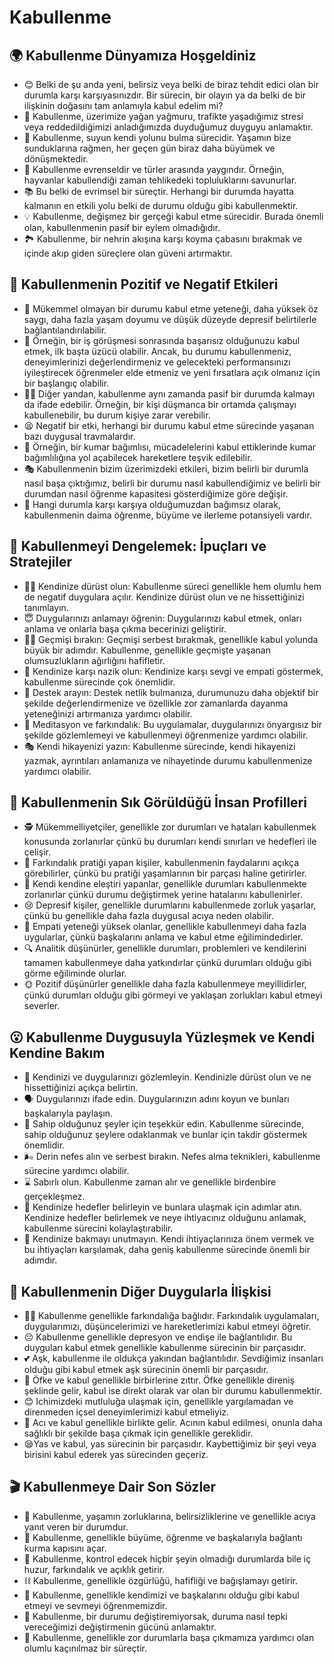 # Kabullenme

## 🌍 Kabullenme Dünyamıza Hoşgeldiniz

* 😊 Belki de şu anda yeni, belirsiz veya belki de biraz tehdit edici olan bir durumla karşı karşıyasınızdır. Bir sürecin, bir olayın ya da belki de bir ilişkinin doğasını tam anlamıyla kabul edelim mi?
* 🙏 Kabullenme, üzerimize yağan yağmuru, trafikte yaşadığımız stresi veya reddedildiğimizi anladığımızda duyduğumuz duyguyu anlamaktır.
* 🌱 Kabullenme, suyun kendi yolunu bulma sürecidir. Yaşamın bize sunduklarına rağmen, her geçen gün biraz daha büyümek ve dönüşmektedir.
* 🌈 Kabullenme evrenseldir ve türler arasında yaygındır. Örneğin, hayvanlar kabullendiği zaman tehlikedeki topluluklarını savunurlar.
* 📚 Bu belki de evrimsel bir süreçtir. Herhangi bir durumda hayatta kalmanın en etkili yolu belki de durumu olduğu gibi kabullenmektir.
* 💡 Kabullenme, değişmez bir gerçeği kabul etme sürecidir. Burada önemli olan, kabullenmenin pasif bir eylem olmadığıdır.
* 🏞️ Kabullenme, bir nehrin akışına karşı koyma çabasını bırakmak ve içinde akıp giden süreçlere olan güveni artırmaktır.

## 💫 Kabullenmenin Pozitif ve Negatif Etkileri

* 🌟 Mükemmel olmayan bir durumu kabul etme yeteneği, daha yüksek öz saygı, daha fazla yaşam doyumu ve düşük düzeyde depresif belirtilerle bağlantılandırılabilir.
* 👏 Örneğin, bir iş görüşmesi sonrasında başarısız olduğunuzu kabul etmek, ilk başta üzücü olabilir. Ancak, bu durumu kabullenmeniz, deneyimlerinizi değerlendirmeniz ve gelecekteki performansınızı iyileştirecek öğrenmeler elde etmeniz ve yeni fırsatlara açık olmanız için bir başlangıç olabilir.
* 🙇‍♀️ Diğer yandan, kabullenme aynı zamanda pasif bir durumda kalmayı da ifade edebilir. Örneğin, bir kişi düşmanca bir ortamda çalışmayı kabullenebilir, bu durum kişiye zarar verebilir.
* 😫 Negatif bir etki, herhangi bir durumu kabul etme sürecinde yaşanan bazı duygusal travmalardır.
* 🎲 Örneğin, bir kumar bağımlısı, mücadelelerini kabul ettiklerinde kumar bağımlılığına yol açabilecek hareketlere teşvik edilebilir.
* 🎭 Kabullenmenin bizim üzerimizdeki etkileri, bizim belirli bir durumla nasıl başa çıktığımız, belirli bir durumu nasıl kabullendiğimiz ve belirli bir durumdan nasıl öğrenme kapasitesi gösterdiğimize göre değişir.
* 🔮 Hangi durumla karşı karşıya olduğumuzdan bağımsız olarak, kabullenmenin daima öğrenme, büyüme ve ilerleme potansiyeli vardır.

## 🚀 Kabullenmeyi Dengelemek: İpuçları ve Stratejiler

* 💁‍♀️ Kendinize dürüst olun: Kabullenme süreci genellikle hem olumlu hem de negatif duygulara açılır. Kendinize dürüst olun ve ne hissettiğinizi tanımlayın.
* 😇 Duygularınızı anlamayı öğrenin: Duygularınızı kabul etmek, onları anlama ve onlarla başa çıkma becerinizi geliştirir.
* 👩‍⚖️ Geçmişi bırakın: Geçmişi serbest bırakmak, genellikle kabul yolunda büyük bir adımdır. Kabullenme, genellikle geçmişte yaşanan olumsuzlukların ağırlığını hafifletir.
* 🌳 Kendinize karşı nazik olun: Kendinize karşı sevgi ve empati göstermek, kabullenme sürecinde çok önemlidir.
* 👫 Destek arayın: Destek netlik bulmanıza, durumunuzu daha objektif bir şekilde değerlendirmenize ve özellikle zor zamanlarda dayanma yeteneğinizi artırmanıza yardımcı olabilir.
* 🙏 Meditasyon ve farkındalık: Bu uygulamalar, duygularınızı önyargısız bir şekilde gözlemlemeyi ve kabullenmeyi öğrenmenize yardımcı olabilir.
* 🎭 Kendi hikayenizi yazın: Kabullenme sürecinde, kendi hikayenizi yazmak, ayrıntıları anlamanıza ve nihayetinde durumu kabullenmenize yardımcı olabilir.

## 🔎 Kabullenmenin Sık Görüldüğü İnsan Profilleri

* 🕵️ Mükemmelliyetçiler, genellikle zor durumları ve hataları kabullenmek konusunda zorlanırlar çünkü bu durumları kendi sınırları ve hedefleri ile çelişir.
* 🧘 Farkındalık pratiği yapan kişiler, kabullenmenin faydalarını açıkça görebilirler, çünkü bu pratiği yaşamlarının bir parçası haline getirirler.
* 💭 Kendi kendine eleştiri yapanlar, genellikle durumları kabullenmekte zorlanırlar çünkü durumu değiştirmek yerine hatalarını kabullenirler.
* 😢 Depresif kişiler, genellikle durumlarını kabullenmede zorluk yaşarlar, çünkü bu genellikle daha fazla duygusal acıya neden olabilir.
* 🤗 Empati yeteneği yüksek olanlar, genellikle kabullenmeyi daha fazla uygularlar, çünkü başkalarını anlama ve kabul etme eğilimindedirler.
* 🔍 Analitik düşünürler, genellikle durumları, problemleri ve kendilerini tamamen kabullenmeye daha yatkındırlar çünkü durumları olduğu gibi görme eğiliminde olurlar.
* 🌞 Pozitif düşünürler genellikle daha fazla kabullenmeye meyillidirler, çünkü durumları olduğu gibi görmeyi ve yaklaşan zorlukları kabul etmeyi severler.

## 😮 Kabullenme Duygusuyla Yüzleşmek ve Kendi Kendine Bakım

* 👀 Kendinizi ve duygularınızı gözlemleyin. Kendinizle dürüst olun ve ne hissettiğinizi açıkça belirtin.
* 🗣️ Duygularınızı ifade edin. Duygularınızın adını koyun ve bunları başkalarıyla paylaşın.
* 🙌 Sahip olduğunuz şeyler için teşekkür edin. Kabullenme sürecinde, sahip olduğunuz şeylere odaklanmak ve bunlar için takdir göstermek önemlidir.
* 🌬️ Derin nefes alın ve serbest bırakın. Nefes alma teknikleri, kabullenme sürecine yardımcı olabilir.
* ⌛ Sabırlı olun. Kabullenme zaman alır ve genellikle birdenbire gerçekleşmez.
* 🚴 Kendinize hedefler belirleyin ve bunlara ulaşmak için adımlar atın. Kendinize hedefler belirlemek ve neye ihtiyacınız olduğunu anlamak, kabullenme sürecini kolaylaştırabilir.
* 🛀 Kendinize bakmayı unutmayın. Kendi ihtiyaçlarınıza önem vermek ve bu ihtiyaçları karşılamak, daha geniş kabullenme sürecinde önemli bir adımdır.

## 💓 Kabullenmenin Diğer Duygularla İlişkisi

* 🧘‍♂️ Kabullenme genellikle farkındalığa bağlıdır. Farkındalık uygulamaları, duygularımızı, düşüncelerimizi ve hareketlerimizi kabul etmeyi öğretir.
* 😔 Kabullenme genellikle depresyon ve endişe ile bağlantılıdır. Bu duyguları kabul etmek genellikle kabullenme sürecinin bir parçasıdır.
* 💕 Aşk, kabullenme ile oldukça yakından bağlantılıdır. Sevdiğimiz insanları olduğu gibi kabul etmek aşk sürecinin önemli bir parçasıdır.
* 🤬 Öfke ve kabul genellikle birbirlerine zıttır. Öfke genellikle direniş şeklinde gelir, kabul ise direkt olarak var olan bir durumu kabullenmektir.
* 😊 Ichimizdeki mutluluğa ulaşmak için, genellikle yargılamadan ve direnmeden içsel deneyimlerimizi kabul etmeliyiz.
* 🥺 Acı ve kabul genellikle birlikte gelir. Acının kabul edilmesi, onunla daha sağlıklı bir şekilde başa çıkmak için genellikle gereklidir.
* 😪Yas ve kabul, yas sürecinin bir parçasıdır. Kaybettiğimiz bir şeyi veya birisini kabul ederek yas sürecinden geçeriz.

## 🎬 Kabullenmeye Dair Son Sözler

* 📖 Kabullenme, yaşamın zorluklarına, belirsizliklerine ve genellikle acıya yanıt veren bir durumdur.
* 🎁 Kabullenme, genellikle büyüme, öğrenme ve başkalarıyla bağlantı kurma kapısını açar.
* 🚁 Kabullenme, kontrol edecek hiçbir şeyin olmadığı durumlarda bile iç huzur, farkındalık ve açıklık getirir.
* ⛓️ Kabullenme, genellikle özgürlüğü, hafifliği ve bağışlamayı getirir.
* 🌼 Kabullenme, genellikle kendimizi ve başkalarını olduğu gibi kabul etmeyi ve sevmeyi öğrenmemizdir.
* 🌄 Kabullenme, bir durumu değiştiremiyorsak, duruma nasıl tepki vereceğimizi değiştirmenin gücünü anlamaktır.
* 🎈 Kabullenme, genellikle zor durumlarla başa çıkmamıza yardımcı olan olumlu kaçınılmaz bir süreçtir.
